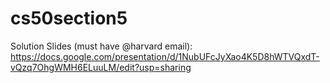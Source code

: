 # cs50section5

Solution Slides (must have @harvard email): https://docs.google.com/presentation/d/1NubUFcJyXao4K5D8hWTVQxdT-vQzq7OhgWMH6ELuuLM/edit?usp=sharing